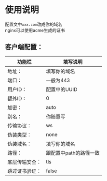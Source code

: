 # 使用说明
配置文中```xxx.com```改成你的域名  
nginx可以使用acme生成的证书
## 客户端配置：

| 功能栏  | 填写说明  |
|-------|-------|
| 地址：  | 填写你的域名  |
| 端口：  | 一般为443  |
| 用户ID：  | 配置中的UUID  |
| 额外ID：  | 0  |
| 加密：  | auto   |
| 别名：   | 你随意写   |
| 传输协议：  | ws   |
| 伪装类型：  | none   |
| 伪装域名：  | 填写你的域名   |
| 路径：  | 跟配置中path的路径一致   |
| 底层传输安全：  | tls   |
| 跳过证书验证：  | false   |
